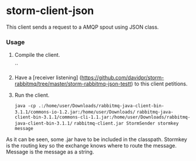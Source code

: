storm-client-json
=================

This client sends a request to a AMQP spout using JSON class.

### Usage

1. Compile the client.

    ``

2. Have a [receiver listening] (https://github.com/davidpr/storm-rabbitmq/tree/master/storm-rabbitmq-json-testt) to this client petitions.

3. Run the client.

    `java -cp .:/home/user/Downloads/rabbitmq-java-client-bin-3.1.1/commons-io-1.2.jar:/home/user/Downloads/`
    `rabbitmq-java-client-bin-3.1.1/commons-cli-1.1.jar:/home/user/Downloads/rabbitmq-java-client-bin-3.1.1/`
    `rabbitmq-client.jar StormSender stormkey message`

As it can be seen, some .jar have to be included in the classpath. Stormkey is the routing key so the exchange knows where to route the message. Message is the message as a string.
